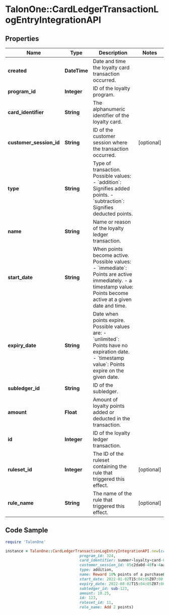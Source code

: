 # TalonOne::CardLedgerTransactionLogEntryIntegrationAPI

## Properties

Name | Type | Description | Notes
------------ | ------------- | ------------- | -------------
**created** | **DateTime** | Date and time the loyalty card transaction occurred. | 
**program_id** | **Integer** | ID of the loyalty program. | 
**card_identifier** | **String** | The alphanumeric identifier of the loyalty card.  | 
**customer_session_id** | **String** | ID of the customer session where the transaction occurred. | [optional] 
**type** | **String** | Type of transaction. Possible values:   - &#x60;addition&#x60;: Signifies added points.   - &#x60;subtraction&#x60;: Signifies deducted points.  | 
**name** | **String** | Name or reason of the loyalty ledger transaction. | 
**start_date** | **String** | When points become active. Possible values:   - &#x60;immediate&#x60;: Points are active immediately.   - a timestamp value: Points become active at a given date and time.  | 
**expiry_date** | **String** | Date when points expire. Possible values are:   - &#x60;unlimited&#x60;: Points have no expiration date.   - &#x60;timestamp value&#x60;: Points expire on the given date.  | 
**subledger_id** | **String** | ID of the subledger. | 
**amount** | **Float** | Amount of loyalty points added or deducted in the transaction. | 
**id** | **Integer** | ID of the loyalty ledger transaction. | 
**ruleset_id** | **Integer** | The ID of the ruleset containing the rule that triggered this effect. | [optional] 
**rule_name** | **String** | The name of the rule that triggered this effect. | [optional] 

## Code Sample

```ruby
require 'TalonOne'

instance = TalonOne::CardLedgerTransactionLogEntryIntegrationAPI.new(created: null,
                                 program_id: 324,
                                 card_identifier: summer-loyalty-card-0543,
                                 customer_session_id: 05c2da0d-48fa-4aa1-b629-898f58f1584d,
                                 type: addition,
                                 name: Reward 10% points of a purchase&#39;s current total,
                                 start_date: 2022-01-02T15:04:05Z07:00,
                                 expiry_date: 2022-08-02T15:04:05Z07:00,
                                 subledger_id: sub-123,
                                 amount: 10.25,
                                 id: 123,
                                 ruleset_id: 11,
                                 rule_name: Add 2 points)
```


